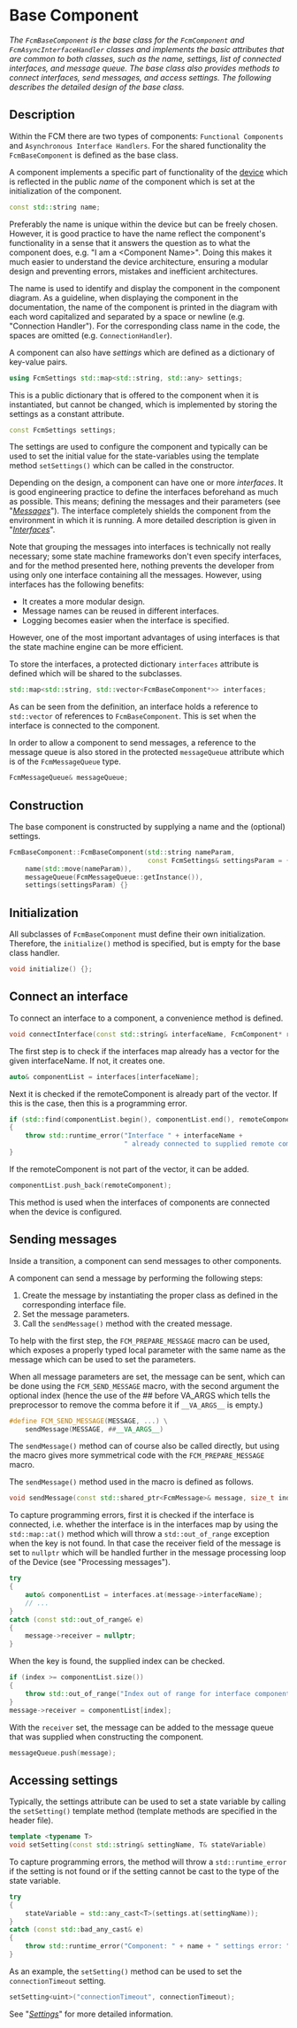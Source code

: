 # Base Component
_The `FcmBaseComponent` is the base class for the `FcmComponent` and `FcmAsyncInterfaceHandler` classes and implements the basic attributes that are common to both classes, such as the name, settings, list of connected interfaces, and message queue. The base class also provides methods to connect interfaces, send messages, and access settings. The following describes the detailed design of the base class._

## Description

Within the FCM there are two types of components: `Functional Components` and `Asynchronous Interface Handlers`. For the shared functionality the `FcmBaseComponent` is defined as the base class.

A component implements a specific part of functionality of the [device](Device.md) which is reflected in the public _name_ of the component which is set at the initialization of the component.

```cpp
const std::string name;
```

Preferably the name is unique within the device but can be freely chosen. However, it is good practice to have the name reflect the component's functionality in a sense that it answers the question as to what the component does, e.g. "I am a &lt;Component Name>". Doing this makes it much easier to understand the device architecture, ensuring a modular design and preventing errors, mistakes and inefficient architectures.

The name is used to identify and display the component in the component diagram. As a guideline, when displaying the component in the documentation, the name of the component is printed in the diagram with each word capitalized and separated by a space or newline (e.g. "Connection Handler"). For the corresponding class name in the code, the spaces are omitted (e.g. `ConnectionHandler`).

A component can also have _settings_ which are defined as a dictionary of key-value pairs.

```cpp
using FcmSettings std::map<std::string, std::any> settings;
```

This is a public dictionary that is offered to the component when it is instantiated, but cannot be changed, which is implemented by storing the settings as a constant attribute.

```cpp
const FcmSettings settings;
```

The settings are used to configure the component and typically can be used to set the initial value for the state-variables using the template method `setSettings()` which can be called in the constructor.

Depending on the design, a component can have one or more _interfaces_. It is good engineering practice to define the interfaces beforehand as much as possible. This means; defining the messages and their parameters (see "_[Messages](Messages.md)_"). The interface completely shields the component from the environment in which it is running. A more detailed description is given in "_[Interfaces](Interfaces.md)_".

Note that grouping the messages into interfaces is technically not really necessary; some state machine frameworks don't even specify interfaces, and for the method presented here, nothing prevents the developer from using only one interface containing all the messages. However, using interfaces has the following benefits:

* It creates a more modular design.
* Message names can be reused in different interfaces.
* Logging becomes easier when the interface is specified.

However, one of the most important advantages of using interfaces is that the state machine engine can be more efficient.

To store the interfaces, a protected dictionary `interfaces` attribute is defined which will be shared to the subclasses.

```cpp
std::map<std::string, std::vector<FcmBaseComponent*>> interfaces;
```

As can be seen from the definition, an interface holds a reference to `std::vector` of references to `FcmBaseComponent`. This is set when the interface is connected to the component.

In order to allow a component to send messages, a reference to the message queue is also stored in the protected `messageQueue` attribute which is of the `FcmMessageQueue` type.

```cpp
FcmMessageQueue& messageQueue;
```

## Construction

The base component is constructed by supplying a name and the (optional) settings.

```cpp
FcmBaseComponent::FcmBaseComponent(std::string nameParam,
                                   const FcmSettings& settingsParam = {}):
    name(std::move(nameParam)), 
    messageQueue(FcmMessageQueue::getInstance()), 
    settings(settingsParam) {}
```

## Initialization

All subclasses of `FcmBaseComponent` must define their own initialization. Therefore, the `initialize()` method is specified, but is empty for the base class handler.

```cpp
void initialize() {};
```

## Connect an interface

To connect an interface to a component, a convenience method is defined.

```cpp
void connectInterface(const std::string& interfaceName, FcmComponent* receiver)
```

The first step is to check if the interfaces map already has a vector for the given interfaceName. If not, it creates one.

```cpp
auto& componentList = interfaces[interfaceName];
```

Next it is checked if the remoteComponent is already part of the vector. If this is the case, then this is a programming error.

```cpp
if (std::find(componentList.begin(), componentList.end(), remoteComponent) != componentList.end())
{
    throw std::runtime_error("Interface " + interfaceName +
                             " already connected to supplied remote component");
}
```

If the remoteComponent is not part of the vector, it can be added.

```cpp
componentList.push_back(remoteComponent);
```

This method is used when the interfaces of components are connected when the device is configured.

## Sending messages

Inside a transition, a component can send messages to other components.

A component can send a message by performing the following steps:

1. Create the message by instantiating the proper class as defined in the corresponding interface file.
2. Set the message parameters.
3. Call the `sendMessage()` method with the created message.

To help with the first step, the `FCM_PREPARE_MESSAGE` macro can be used, which exposes a properly typed local parameter with the same name as the message which can be used to set the parameters.

When all message parameters are set, the message can be sent, which can be done using the `FCM_SEND_MESSAGE` macro, with the second argument the optional index (hence the use of the ## before VA_ARGS which tells the preprocessor to remove the comma before it if `__VA_ARGS__` is empty.)

```cpp
#define FCM_SEND_MESSAGE(MESSAGE, ...) \
    sendMessage(MESSAGE, ##__VA_ARGS__)
```

The `sendMessage()` method can of course also be called directly, but using the macro gives more symmetrical code with the `FCM_PREPARE_MESSAGE` macro.

The `sendMessage()` method used in the macro is defined as follows.

```cpp
void sendMessage(const std::shared_ptr<FcmMessage>& message, size_t index = 0)
```

To capture programming errors, first it is checked if the interface is connected, i.e. whether the interface is in the interfaces map by using the `std::map::at()` method which will throw a `std::out_of_range` exception when the key is not found. In that case the receiver field of the message is set to `nullptr` which will be handled further in the message processing loop of the Device (see "Processing messages").

```cpp
try
{
    auto& componentList = interfaces.at(message->interfaceName);
    // ...
}
catch (const std::out_of_range& e)
{
    message->receiver = nullptr;
}
```

When the key is found, the supplied index can be checked.

```cpp
if (index >= componentList.size())
{
    throw std::out_of_range("Index out of range for interface components.");
}
message->receiver = componentList[index];
```

With the `receiver` set, the message can be added to the message queue that was supplied when constructing the component.

```cpp
messageQueue.push(message);
```

## Accessing settings

Typically, the settings attribute can be used to set a state variable by calling the `setSetting()` template method (template methods are specified in the header file).

```cpp
template <typename T>
void setSetting(const std::string& settingName, T& stateVariable)
```

To capture programming errors, the method will throw a `std::runtime_error` if the setting is not found or if the setting cannot be cast to the type of the state variable.

```cpp
try
{
    stateVariable = std::any_cast<T>(settings.at(settingName));
}
catch (const std::bad_any_cast& e)
{
    throw std::runtime_error("Component: " + name + " settings error: " + e.what());
}
```

As an example, the `setSetting()` method can be used to set the `connectionTimeout` setting.

```cpp
setSetting<uint>("connectionTimeout", connectionTimeout);
```

See "_[Settings](Settings.md)_" for more detailed information.